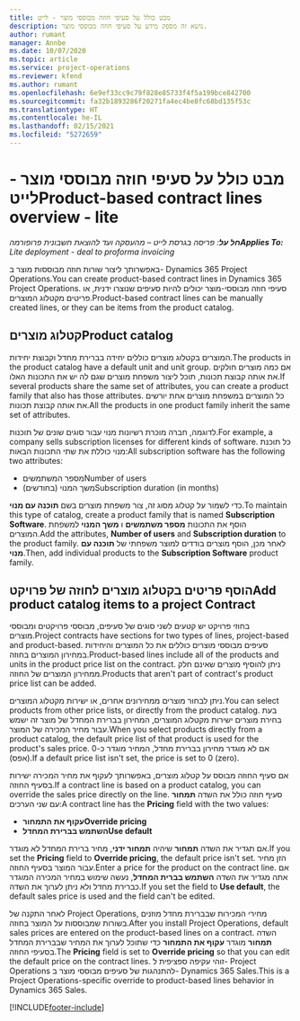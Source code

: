 ```yaml
---
title: מבט כולל על סעיפי חוזה מבוססי מוצר - לייט
description: נושא זה מספק מידע על סעיפי חוזה מבוססי מוצר.
author: rumant
manager: Annbe
ms.date: 10/07/2020
ms.topic: article
ms.service: project-operations
ms.reviewer: kfend
ms.author: rumant
ms.openlocfilehash: 6e9ef33cc9c79f828e85733f4f5a199bce842700
ms.sourcegitcommit: fa32b1893286f20271fa4ec4be8fc68bd135f53c
ms.translationtype: HT
ms.contentlocale: he-IL
ms.lasthandoff: 02/15/2021
ms.locfileid: "5272659"
---
```

# <a name="product-based-contract-lines-overview---lite"></a><span data-ttu-id="14bc7-103">מבט כולל על סעיפי חוזה מבוססי מוצר - לייט</span><span class="sxs-lookup"><span data-stu-id="14bc7-103">Product-based contract lines overview - lite</span></span>

<span data-ttu-id="14bc7-104">_**חל על**: פריסה בגרסת לייט – מהעסקה ועד להוצאת חשבונית פרופורמה_</span><span class="sxs-lookup"><span data-stu-id="14bc7-104">_**Applies To:** Lite deployment - deal to proforma invoicing_</span></span>

<span data-ttu-id="14bc7-105">באפשרותך ליצור שורות חוזה מבוססות מוצר ב- Dynamics 365 Project Operations.</span><span class="sxs-lookup"><span data-stu-id="14bc7-105">You can create product-based contract lines in Dynamics 365 Project Operations.</span></span> <span data-ttu-id="14bc7-106">סעיפי חוזה מבוססי-מוצר יכולים להיות סעיפים שנוצרו ידנית, או פריטים מקטלוג המוצרים.</span><span class="sxs-lookup"><span data-stu-id="14bc7-106">Product-based contract lines can be manually created lines, or they can be items from the product catalog.</span></span>

## <a name="product-catalog"></a><span data-ttu-id="14bc7-107">קטלוג מוצרים</span><span class="sxs-lookup"><span data-stu-id="14bc7-107">Product catalog</span></span>

<span data-ttu-id="14bc7-108">המוצרים בקטלוג מוצרים כוללים יחידה בברירת מחדל וקבוצת יחידות.</span><span class="sxs-lookup"><span data-stu-id="14bc7-108">The products in the product catalog have a default unit and unit group.</span></span> <span data-ttu-id="14bc7-109">אם כמה מוצרים חולקים את אותה קבוצת תכונות, תוכל ליצור משפחת מוצרים שגם לה יש את התכונות האלו.</span><span class="sxs-lookup"><span data-stu-id="14bc7-109">If several products share the same set of attributes, you can create a product family that also has those attributes.</span></span> <span data-ttu-id="14bc7-110">כל המוצרים במשפחת מוצרים אחת יורשים את אותה קבוצת תכונות.</span><span class="sxs-lookup"><span data-stu-id="14bc7-110">All the products in one product family inherit the same set of attributes.</span></span>

<span data-ttu-id="14bc7-111">לדוגמה, חברה מוכרת רשיונות מנוי עבור סוגים שונים של תוכנות.</span><span class="sxs-lookup"><span data-stu-id="14bc7-111">For example, a company sells subscription licenses for different kinds of software.</span></span> <span data-ttu-id="14bc7-112">כל תוכנת מנוי כוללת את שתי התכונות הבאות:</span><span class="sxs-lookup"><span data-stu-id="14bc7-112">All subscription software has the following two attributes:</span></span>

- <span data-ttu-id="14bc7-113">מספר המשתמשים</span><span class="sxs-lookup"><span data-stu-id="14bc7-113">Number of users</span></span>
- <span data-ttu-id="14bc7-114">משך המנוי (בחודשים)</span><span class="sxs-lookup"><span data-stu-id="14bc7-114">Subscription duration (in months)</span></span>

<span data-ttu-id="14bc7-115">כדי לשמור על קטלוג מסוג זה, צור משפחת מוצרים בשם **תוכנה עם מנוי**.</span><span class="sxs-lookup"><span data-stu-id="14bc7-115">To maintain this type of catalog, create a product family that is named **Subscription Software**.</span></span> <span data-ttu-id="14bc7-116">הוסף את התכונות **מספר משתמשים** ו **משך המנוי** למשפחת המוצרים.</span><span class="sxs-lookup"><span data-stu-id="14bc7-116">Add the attributes, **Number of users** and **Subscription duration** to the product family.</span></span> <span data-ttu-id="14bc7-117">לאחר מכן, הוסף מוצרים בודדים למוצר משפחתי של **תוכנה עם מנוי**.</span><span class="sxs-lookup"><span data-stu-id="14bc7-117">Then, add individual products to the **Subscription Software** product family.</span></span>

## <a name="add-product-catalog-items-to-a-project-contract"></a><span data-ttu-id="14bc7-118">הוסף פריטים בקטלוג מוצרים לחוזה של פרויקט</span><span class="sxs-lookup"><span data-stu-id="14bc7-118">Add product catalog items to a project Contract</span></span>

<span data-ttu-id="14bc7-119">בחוזי פרויקט יש קטעים לשני סוגים של סעיפים, מבוססי פרויקטים ומבוססי מוצרים.</span><span class="sxs-lookup"><span data-stu-id="14bc7-119">Project contracts have sections for two types of lines, project-based and product-based.</span></span> <span data-ttu-id="14bc7-120">סעיפים מבוססי מוצרים כוללים את כל המוצרים והיחידות במחירון המוצרים בחוזה.</span><span class="sxs-lookup"><span data-stu-id="14bc7-120">Product-based lines include all of the products and units in the product price list on the contract.</span></span> <span data-ttu-id="14bc7-121">ניתן להוסיף מוצרים שאינם חלק ממחירון המוצרים של החוזה.</span><span class="sxs-lookup"><span data-stu-id="14bc7-121">Products that aren't part of contract's product price list can be added.</span></span>

<span data-ttu-id="14bc7-122">ניתן לבחור מוצרים ממחירונים אחרים, או ישירות מקטלוג המוצרים.</span><span class="sxs-lookup"><span data-stu-id="14bc7-122">You can select products from other price lists, or directly from the product catalog.</span></span> <span data-ttu-id="14bc7-123">בעת בחירת מוצרים ישירות מקטלוג המוצרים, המחירון בברירת המחדל של מוצר זה ישמש עבור מחיר המכירה של המוצר.</span><span class="sxs-lookup"><span data-stu-id="14bc7-123">When you select products directly from a product catalog, the default price list of that product is used for the product's sales price.</span></span> <span data-ttu-id="14bc7-124">אם לא מוגדר מחירון בברירת מחדל, המחיר מוגדר כ-0 (אפס).</span><span class="sxs-lookup"><span data-stu-id="14bc7-124">If a default price list isn't set, the price is set to 0 (zero).</span></span>

<span data-ttu-id="14bc7-125">אם סעיף החוזה מבוסס על קטלוג מוצרים, באפשרותך לעקוף את מחיר המכירה ישירות בסעיף החוזה.</span><span class="sxs-lookup"><span data-stu-id="14bc7-125">If a contract line is based on a product catalog, you can override the sales price directly on the line.</span></span> <span data-ttu-id="14bc7-126">סעיף חוזה כולל את השדה **תמחור** עם שני הערכים:</span><span class="sxs-lookup"><span data-stu-id="14bc7-126">A contract line has the **Pricing** field with the two values:</span></span>

- <span data-ttu-id="14bc7-127">**עקוף את התמחור**</span><span class="sxs-lookup"><span data-stu-id="14bc7-127">**Override pricing**</span></span>
- <span data-ttu-id="14bc7-128">**השתמש בברירת המחדל**</span><span class="sxs-lookup"><span data-stu-id="14bc7-128">**Use default**</span></span>

<span data-ttu-id="14bc7-129">אם תגדיר את השדה **תמחור** שיהיה **תמחור ידני**, מחיר ברירת המחדל לא מוגדר.</span><span class="sxs-lookup"><span data-stu-id="14bc7-129">If you set the **Pricing** field to **Override pricing**, the default price isn't set.</span></span> <span data-ttu-id="14bc7-130">הזן מחיר עבור המוצר בסעיף החוזה.</span><span class="sxs-lookup"><span data-stu-id="14bc7-130">Enter a price for the product on the contract line.</span></span> <span data-ttu-id="14bc7-131">אם אתה מגדיר את השדה **השתמש בברית המחדל**, נעשה שימוש במחיר המכירה המוגדר כברירת מחדל ולא ניתן לערוך את השדה.</span><span class="sxs-lookup"><span data-stu-id="14bc7-131">If you set the field to **Use default**, the default sales price is used and the field can't be edited.</span></span>

<span data-ttu-id="14bc7-132">לאחר התקנה של Project Operations, מחירי המכירות שבברירת מחדל מוזנים בשורות שמבוססות על המוצר בחוזה.</span><span class="sxs-lookup"><span data-stu-id="14bc7-132">After you install Project Operations, default sales prices are entered on the product-based lines on a contract.</span></span> <span data-ttu-id="14bc7-133">השדה **תמחור** מוגדר **עקוף את התמחור** כדי שתוכל לערוך את המחיר שבברירת המחדל בסעיפי החוזה.</span><span class="sxs-lookup"><span data-stu-id="14bc7-133">The **Pricing** field is set to **Override pricing** so that you can edit the default price on the contract lines.</span></span> <span data-ttu-id="14bc7-134">זוהי עקיפה ספציפית ל- Project Operations להתנהגות של סעיפים מבוססי מוצר ב- Dynamics 365 Sales.</span><span class="sxs-lookup"><span data-stu-id="14bc7-134">This is a Project Operations-specific override to product-based lines behavior in Dynamics 365 Sales.</span></span>


[!INCLUDE[footer-include](../../includes/footer-banner.md)]